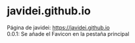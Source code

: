 # javidei.github.io  
Página de javidei: https://javidei.github.io  
0.0.1: Se añade el Favicon en la pestaña principal
